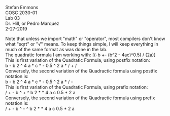 Stefan Emmons <br/>
COSC 2030-01 <br/>
Lab 03 <br/>
Dr. Hill, or Pedro Marquez <br/>
2-27-2019 <br/>

Note that unless we import "math" or "operator", most compilers don't know what "sqrt" or "√" means. To keep things simple, I will keep everything in much of the same format as was done in the lab. <br/>
The quadratic formula I am working with: [(-b +- (b^2 - 4ac)^0.5) / (2a)] <br/>
This is first variation of the Quadratic Formula, using postfix notation: <br/>
b - b 2 ^ 4 a * c * - 0.5 ^ 2 a * / + /<br/>
Conversely, the second variation of the Quadractic formula using postfix notation is: <br/>
b - b 2 ^ 4 a * c * - 0.5 ^ 2 a * / - <br/>
This is first variation of the Quadratic Formula, using prefix notation: <br/>
/ + - b ^ + ^ b 2 * * 4 a c 0.5 * 2 a <br/>
Conversely, the second variation of the Quadractic formula using prefix notation is: <br/>
/ + - b ^ - ^ b 2 * * 4 a c 0.5 * 2 a <br/>
